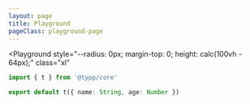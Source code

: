 ```yaml
---
layout: page
title: Playground
pageClass: playground-page
---
```


<script setup>
import Playground from '#components/Playground.vue'
</script>

<Playground
  style="--radius: 0px; margin-top: 0; height: calc(100vh - 64px);"
  class="xl"
>

```ts
import { t } from '@typp/core'

export default t({ name: String, age: Number })
```

</Playground>

